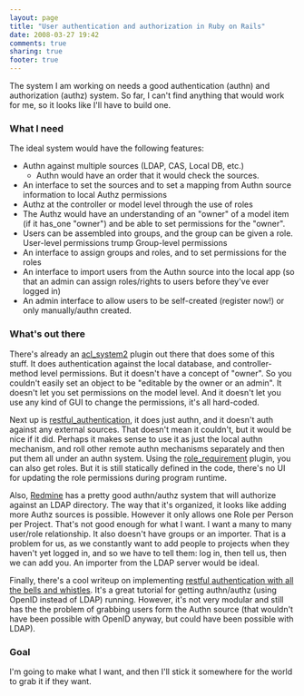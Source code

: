 ```yaml
---
layout: page
title: "User authentication and authorization in Ruby on Rails"
date: 2008-03-27 19:42
comments: true
sharing: true
footer: true
---
```

The system I am working on needs a good authentication (authn) and authorization (authz) system.   So far, I can't find anything that would work for me, so it looks like I'll have to build one.
<!--more--> 
### What I need

The ideal system would have the following features:

* Authn against multiple sources (LDAP, CAS, Local DB, etc.)
  * Authn would have an order that it would check the sources.
* An interface to set the sources and to set a mapping from Authn source information to local Authz permissions
* Authz at the controller or model level through the use of roles
* The Authz would have an understanding of an "owner" of a model item (if it has_one "owner") and be able to set permissions for the "owner".
* Users can be assembled into groups, and the group can be given a role.  User-level permissions trump Group-level permissions
* An interface to assign groups and roles, and to set permissions for the roles
* An interface to import users from the Authn source into the local app (so that an admin can assign roles/rights to users before they've ever logged in)
* An admin interface to allow users to be self-created (register now!) or only manually/authn created.

### What's out there

There's already an [acl_system2](http://aclsystem.rubyforge.org/) plugin out there that does some of this stuff. It does authentication against the local database, and controller-method level permissions.  But it doesn't have a concept of "owner".  So you couldn't easily set an object to be "editable by the owner or an admin".  It doesn't let you set permissions on the model level.  And it doesn't let you use any kind of GUI to change the permissions, it's all hard-coded. 

Next up is [restful_authentication](http://agilewebdevelopment.com/plugins/restful_authentication), it does just authn, and it doesn't auth against any external sources.  That doesn't mean it couldn't, but it would be nice if it did.  Perhaps it makes sense to use it as just the local authn mechanism, and roll other remote authn mechanisms separately and then put them all under an authn system.  Using the [role_requirement](http://code.google.com/p/rolerequirement/) plugin, you can also get roles. But it is still statically defined in the code, there's no UI for updating the role permissions during program runtime.

Also, [Redmine](http://redmine.org) has a pretty good authn/authz system that will authorize against an LDAP directory.  The way that it's organized, it looks like adding more Authz sources is possible.  However it only allows one Role per Person per Project.  That's not good enough for what I want.  I want a many to many user/role relationship.  It also doesn't have groups or an importer.  That is a problem for us, as we constantly want to add people to projects when they haven't yet logged in, and so we have to tell them:  log in, then tell us, then we can add you.  An importer from the LDAP server would be ideal.

Finally, there's a cool writeup on implementing [restful authentication with all the bells and whistles](http://www.railsforum.com/viewtopic.php?id=14216).  It's a great tutorial for getting authn/authz (using OpenID instead of LDAP) running.  However, it's not very modular and still has the the problem of grabbing users form the Authn source (that wouldn't have been possible with OpenID anyway, but could have been possible with LDAP).

### Goal

I'm going to make what I want, and then I'll stick it somewhere for the world to grab it if they want. 

